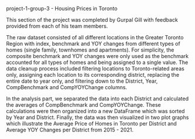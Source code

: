 project-1-group-3 - Housing Prices in Toronto

This section of the project was completed by Gurpal Gill with feedback provided from each of his team members. 

The raw dataset consisted of all different locations in the Greater Toronto Region with index, benchmark and YOY changes from different types of homes (single family, townhomes and apartments). For simplicity, the composite benchmark and YOY changes were only used as the benchmark accounted for all types of homes and being assigned to a single value. The data cleanup process included filtering locations to Toronto-related areas only, assigning each location to its corresponding district, replacing the entire date to year only, and filtering down to the District, Year, CompBenchmark and CompYOYChange columns. 

In the analysis part, we separated the data into each District and calculated the averages of CompBenchmark and CompYOYChange. These calculations were then organized into a new DataFrame which was sorted by Year and District. Finally, the data was then visualized in two plot graphs which illustrate the Average Price of Homes in Toronto per District and Average YOY Changes per District from 2015 - 2021.